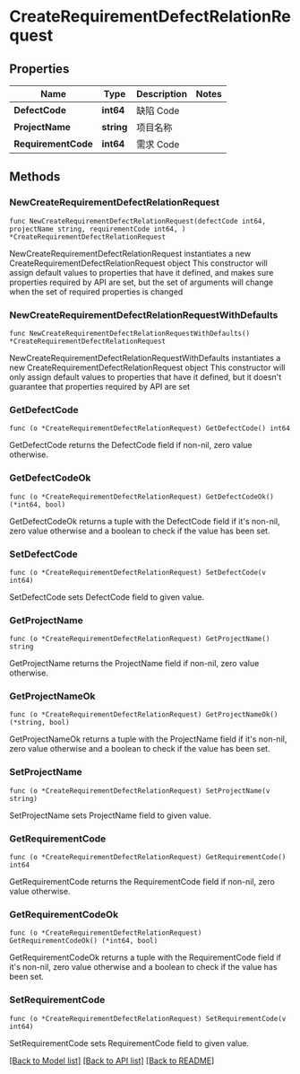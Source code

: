 # CreateRequirementDefectRelationRequest

## Properties

Name | Type | Description | Notes
------------ | ------------- | ------------- | -------------
**DefectCode** | **int64** | 缺陷 Code | 
**ProjectName** | **string** | 项目名称 | 
**RequirementCode** | **int64** | 需求 Code | 

## Methods

### NewCreateRequirementDefectRelationRequest

`func NewCreateRequirementDefectRelationRequest(defectCode int64, projectName string, requirementCode int64, ) *CreateRequirementDefectRelationRequest`

NewCreateRequirementDefectRelationRequest instantiates a new CreateRequirementDefectRelationRequest object
This constructor will assign default values to properties that have it defined,
and makes sure properties required by API are set, but the set of arguments
will change when the set of required properties is changed

### NewCreateRequirementDefectRelationRequestWithDefaults

`func NewCreateRequirementDefectRelationRequestWithDefaults() *CreateRequirementDefectRelationRequest`

NewCreateRequirementDefectRelationRequestWithDefaults instantiates a new CreateRequirementDefectRelationRequest object
This constructor will only assign default values to properties that have it defined,
but it doesn't guarantee that properties required by API are set

### GetDefectCode

`func (o *CreateRequirementDefectRelationRequest) GetDefectCode() int64`

GetDefectCode returns the DefectCode field if non-nil, zero value otherwise.

### GetDefectCodeOk

`func (o *CreateRequirementDefectRelationRequest) GetDefectCodeOk() (*int64, bool)`

GetDefectCodeOk returns a tuple with the DefectCode field if it's non-nil, zero value otherwise
and a boolean to check if the value has been set.

### SetDefectCode

`func (o *CreateRequirementDefectRelationRequest) SetDefectCode(v int64)`

SetDefectCode sets DefectCode field to given value.


### GetProjectName

`func (o *CreateRequirementDefectRelationRequest) GetProjectName() string`

GetProjectName returns the ProjectName field if non-nil, zero value otherwise.

### GetProjectNameOk

`func (o *CreateRequirementDefectRelationRequest) GetProjectNameOk() (*string, bool)`

GetProjectNameOk returns a tuple with the ProjectName field if it's non-nil, zero value otherwise
and a boolean to check if the value has been set.

### SetProjectName

`func (o *CreateRequirementDefectRelationRequest) SetProjectName(v string)`

SetProjectName sets ProjectName field to given value.


### GetRequirementCode

`func (o *CreateRequirementDefectRelationRequest) GetRequirementCode() int64`

GetRequirementCode returns the RequirementCode field if non-nil, zero value otherwise.

### GetRequirementCodeOk

`func (o *CreateRequirementDefectRelationRequest) GetRequirementCodeOk() (*int64, bool)`

GetRequirementCodeOk returns a tuple with the RequirementCode field if it's non-nil, zero value otherwise
and a boolean to check if the value has been set.

### SetRequirementCode

`func (o *CreateRequirementDefectRelationRequest) SetRequirementCode(v int64)`

SetRequirementCode sets RequirementCode field to given value.



[[Back to Model list]](../README.md#documentation-for-models) [[Back to API list]](../README.md#documentation-for-api-endpoints) [[Back to README]](../README.md)


